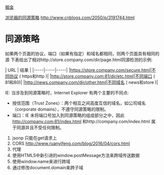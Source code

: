 [掘金](https://juejin.im/entry/5b4d4721f265da0f926b78c8?utm_source=gold_browser_extension)

[浏览器的同源策略](https://developer.mozilla.org/zh-CN/docs/Web/Security/Same-origin_policy)
http://www.cnblogs.com/2050/p/3191744.html
# 同源策略
如果两个页面的协议，端口（如果有指定）和域名都相同，则两个页面具有相同的源
下表给出了相对http://store.company.com/dir/page.html同源检测的示例:

| URL | 结果 |
|-----|-----|-----|
|https://store.company.com/secure.html|不同协议 ( https和http )|
|http://store.company.com:81/dir/etc.html|不同端口 ( 81和80)|
|http://news.company.com/dir/other.html|不同域名 ( news和store )|
 
IE:
当涉及到同源策略时，Internet Explorer 有两个主要的不同点:

* 授信范围（Trust Zones）：两个相互之间高度互信的域名，如公司域名（corporate domains），不遵守同源策略的限制。
* 端口：IE 未将端口号加入到同源策略的组成部分之中，因此 http://company.com:81/index.html 和http://company.com/index.html  属于同源并且不受任何限制。


1. jsonp   只能在get请求上
2. CORS        http://www.ruanyifeng.com/blog/2016/04/cors.html
3. 代理
4. 使用HTML5中新引进的window.postMessage方法来跨域传送数据
5. 使用window.name来进行跨域
6. 通过修改document.domain来跨子域


